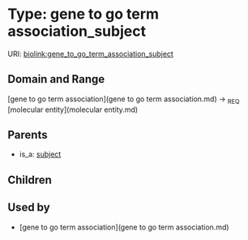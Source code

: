 
# Type: gene to go term association_subject




URI: [biolink:gene_to_go_term_association_subject](https://w3id.org/biolink/vocab/gene_to_go_term_association_subject)


## Domain and Range

[gene to go term association](gene to go term association.md) ->  <sub>REQ</sub> [molecular entity](molecular entity.md)

## Parents

 *  is_a: [subject](functional_association_subject.md)

## Children


## Used by

 * [gene to go term association](gene to go term association.md)
